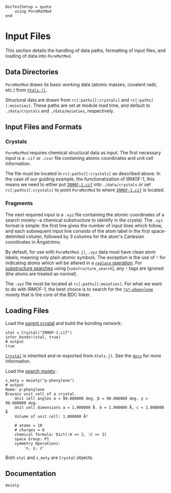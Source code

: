 ```@meta
DocTestSetup = quote
    using PoreMatMod
end
```

# Input Files

This section details the handling of data paths, formatting of input files, and
loading of data into `PoreMatMod`.

## Data Directories

`PoreMatMod` draws its basic working data (atomic masses, covalent radii, etc.) from
[`Xtals.jl`](https://github.com/SimonEnsemble/Xtals.jl/).

Structural data are drawn from `rc[:paths][:crystals]` and `rc[:paths][:moieties]`.
These paths are set at module load time, and default to `./data/crystals` and `./data/moieties`, respectively.

## Input Files and Formats

### Crystals

`PoreMatMod` requires chemical structural data as input.  The first necessary input is a `.cif` or `.cssr` file containing 
atomic coordinates and unit cell information.

The file must be located in `rc[:paths][:crystals]` as described above. In the case of our guiding example, the 
functionalization of IRMOF-1, this means we need to either put 
[`IRMOF-1.cif`](https://raw.githubusercontent.com/SimonEnsemble/PoreMatMod.jl/master/test/data/crystals/IRMOF-1.cif?token=AD3TMGFZCE4WX3J4TDH2BSDAYMO2K) 
into `./data/crystals` or set `rc[:paths][:crystals]` to point `PoreMatMod` to where 
[`IRMOF-1.cif`](https://raw.githubusercontent.com/SimonEnsemble/PoreMatMod.jl/master/test/data/crystals/IRMOF-1.cif?token=AD3TMGFZCE4WX3J4TDH2BSDAYMO2K) 
is located.

### Fragments

The next required input is a `.xyz` file containing the atomic coordinates of a search moiety--a chemical substructure 
to identify in the crystal.  The `.xyz` format is simple: the first line gives the number of input lines which follow,
and each subsequent input line consists of the atom label in the first space-delimited column, followed by 3 columns 
for the atom's Cartesian coordinates in Ångströms.

By default, for use with `PoreMatMod.jl`, `.xyz` data must have clean atom labels, meaning only plain atomic symbols. The 
exception is the use of `!` for indicating atoms which will be altered in a [`replace` operation](../../replace). 
For [substructure searches](../../find) using [`substructure_search`], any `!` tags are ignored (the atoms are 
treated as normal).

The `.xyz` file must be located at `rc[:paths][:moieties]`. For what we want to do with IRMOF-1, the best choice is to 
search for the 
[`*p*-phenylene`](https://raw.githubusercontent.com/SimonEnsemble/PoreMatMod.jl/master/test/data/moieties/p-phenylene.xyz?token=AD3TMGFBEFHHR3NUT4UAP3TAYMPLI) 
moiety that is the core of the BDC linker.

## Loading Files

Load the 
[parent crystal](https://raw.githubusercontent.com/SimonEnsemble/PoreMatMod.jl/master/test/data/crystals/IRMOF-1.cif?token=AD3TMGFZCE4WX3J4TDH2BSDAYMO2K) 
and build the bonding network:

```jldoctest
xtal = Crystal("IRMOF-1.cif")
infer_bonds!(xtal, true)
# output
true
```

[`Crystal`](https://simonensemble.github.io/Xtals.jl/dev/crystal/#Xtals.Crystal) is inherited and re-exported from `Xtals.jl`.
See the [`docs`](https://simonensemble.github.io/Xtals.jl/dev/crystal/#Xtals.Crystal) for more information.

Load the 
[search moiety](https://raw.githubusercontent.com/SimonEnsemble/PoreMatMod.jl/master/test/data/moieties/p-phenylene.xyz?token=AD3TMGFBEFHHR3NUT4UAP3TAYMPLI)
:

```jldoctest
s_moty = moiety("p-phenylene")
# output
Name: p-phenylene
Bravais unit cell of a crystal.
	Unit cell angles α = 90.000000 deg. β = 90.000000 deg. γ = 90.000000 deg.
	Unit cell dimensions a = 1.000000 Å. b = 1.000000 Å, c = 1.000000 Å
	Volume of unit cell: 1.000000 Å³

	# atoms = 10
	# charges = 0
	chemical formula: Dict(:H => 2, :C => 3)
	space Group: P1
	symmetry Operations:
		'x, y, z'
```

Both `xtal` and `s_moty` are `Crystal` objects.

## Documentation

```@docs
moiety
```
